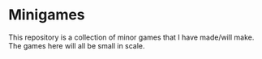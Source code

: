 # Minigames
This repository is a collection of minor games that I have made/will make. The games here will all be small in scale.

